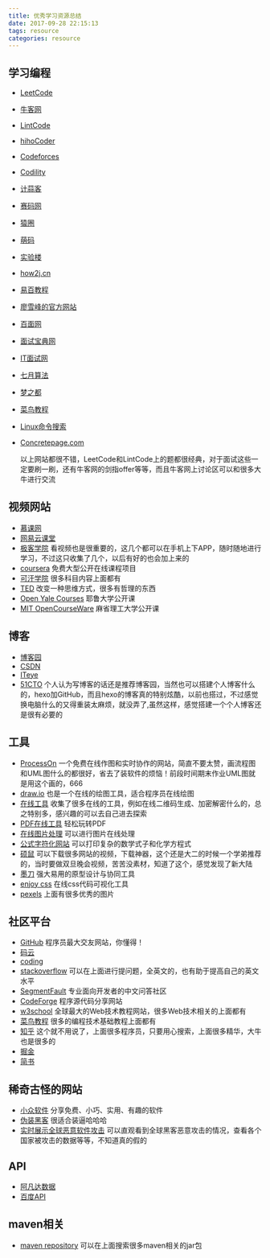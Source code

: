 ```yaml
---
title: 优秀学习资源总结
date: 2017-09-28 22:15:13
tags: resource
categories: resource 
---
```

## 学习编程

* [LeetCode](https://leetcode.com/)
* [牛客网](https://www.nowcoder.com/)
* [LintCode](http://www.lintcode.com/zh-cn/problem/)
* [hihoCoder](http://www.hihocoder.com/)
* [Codeforces](http://codeforces.com/)
* [Codility](https://codility.com/)
* [计蒜客](https://www.jisuanke.com/)
* [赛码网](http://exercise.acmcoder.com/online/online_judge)
* [猿圈](https://www.oxcoder.com/)
* [萌码](http://www.mengma.com/)
* [实验楼](https://www.shiyanlou.com/) 
* [how2j.cn](http://how2j.cn/)
* [易百教程](http://www.yiibai.com/)
* [廖雪峰的官方网站](https://www.liaoxuefeng.com/)
* [百面网](http://www.100mian.com/)
* [面试宝典网](http://www.mbaodian.com/)
* [IT面试网](http://www.itmian4.com/)
* [七月算法](http://www.julyedu.com/)
* [梦之都](https://www.mengzhidu.com/)
* [菜鸟教程](http://www.runoob.com/)
* [Linux命令搜索](http://wangchujiang.com/linux-command/)
* [Concretepage.com](https://www.concretepage.com/)


  以上网站都很不错，LeetCode和LintCode上的题都很经典，对于面试这些一定要刷一刷，还有牛客网的剑指offer等等，而且牛客网上讨论区可以和很多大牛进行交流

## 视频网站

* [慕课网](http://www.imooc.com/)
* [网易云课堂](http://study.163.com/)
* [极客学院](http://www.jikexueyuan.com/)
  看视频也是很重要的，这几个都可以在手机上下APP，随时随地进行学习，不过这只收集了几个，以后有好的也会加上来的
* [coursera](https://www.coursera.org/)
  免费大型公开在线课程项目
* [可汗学院](https://www.khanacademy.org/)
  很多科目内容上面都有
* [TED](https://www.ted.com/)
  改变一种思维方式，很多有哲理的东西
* [Open Yale Courses](http://oyc.yale.edu/)
  耶鲁大学公开课
* [MIT OpenCourseWare](https://ocw.mit.edu/index.htm)
  麻省理工大学公开课
  
## 博客

* [博客园](https://www.cnblogs.com/)
* [CSDN](http://www.csdn.net/)
* [ITeye](http://www.iteye.com/)
* [51CTO](http://www.51cto.com/)
  个人认为写博客的话还是推荐博客园，当然也可以搭建个人博客什么的，hexo加GitHub，而且hexo的博客真的特别炫酷，以前也搭过，不过感觉换电脑什么的又得重装太麻烦，就没弄了,虽然这样，感觉搭建一个个人博客还是很有必要的

## 工具

* [ProcessOn](https://www.processon.com/)
  一个免费在线作图和实时协作的网站，简直不要太赞，画流程图和UML图什么的都很好，省去了装软件的烦恼！前段时间期末作业UML图就是用这个画的，666
* [draw.io](https://www.draw.io/)
  也是一个在线的绘图工具，适合程序员在线绘图
* [在线工具](http://tool.oschina.net/)
  收集了很多在线的工具，例如在线二维码生成、加密解密什么的，总之特别多，感兴趣的可以去自己进去探索
* [PDF在线工具](https://smallpdf.com/cn)
  轻松玩转PDF
* [在线图片处理](https://www.polarr.co/)
  可以进行图片在线处理
* [公式字符化网站](http://webdemo.myscript.com/#/home)
  可以打印复杂的数学式子和化学方程式
* [硕鼠](http://www.flvcd.com/)
  可以下载很多网站的视频，下载神器，这个还是大二的时候一个学弟推荐的，当时要做双旦晚会视频，苦苦没素材，知道了这个，感觉发现了新大陆
* [墨刀](http://www.modao.cc/)
  强大易用的原型设计与协同工具
* [enjoy css](http://enjoycss.com/)
  在线css代码可视化工具
* [pexels](https://www.pexels.com/)
  上面有很多优秀的图片

## 社区平台

* [GitHub](https://github.com/)
  程序员最大交友网站，你懂得！
* [码云](https://git.oschina.net/)
* [coding](https://coding.net/)
* [stackoverflow](https://stackoverflow.com/)
  可以在上面进行提问题，全英文的，也有助于提高自己的英文水平
* [SegmentFault](https://segmentfault.com/)
  专业面向开发者的中文问答社区
* [CodeForge](http://www.codeforge.cn/)
  程序源代码分享网站
* [w3school](http://www.w3school.com.cn/)
  全球最大的Web技术教程网站，很多Web技术相关的上面都有
* [菜鸟教程](https://www.runoob.com/)
  很多的编程技术基础教程上面都有
*  [知乎](https://www.zhihu.com/)
  这个就不用说了，上面很多程序员，只要用心搜索，上面很多精华，大牛也是很多的
* [掘金](https://juejin.im/)
* [简书](http://www.jianshu.com/)

## 稀奇古怪的网站

* [小众软件](http://www.appinn.com/)
  分享免费、小巧、实用、有趣的软件
* [伪装黑客](http://geektyper.com/)
  很适合装逼哈哈哈
* [实时展示全球恶意软件攻击](https://cybermap.kaspersky.com/)
  可以直观看到全球黑客恶意攻击的情况，查看各个国家被攻击的数据等等，不知道真的假的

## API

* [阿凡达数据](http://www.avatardata.cn)
* [百度API](http://apistore.baidu.com)

## maven相关

* [maven repository](https://mvnrepository.com/)
  可以在上面搜索很多maven相关的jar包